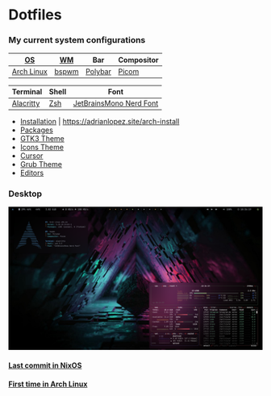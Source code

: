 # Dotfiles

### My current system configurations

| [OS](# "Operative System")           | [WM](# "Window Manager")                      | Bar                                           | Compositor                                 |
| ------------------------------------ | --------------------------------------------- | --------------------------------------------- | ------------------------------------------ |
| [Arch Linux](https://archlinux.org/) | [bspwm](https://github.com/baskerville/bspwm) | [Polybar](https://github.com/polybar/polybar) | [Picom](https://github.com/ibhagwan/picom) |

| Terminal                            | Shell                       | Font                                                  |
| ----------------------------------- | --------------------------- | ----------------------------------------------------- |
| [Alacritty](https://alacritty.org/) | [Zsh](https://www.zsh.org/) | [JetBrainsMono Nerd Font](https://www.nerdfonts.com/) |

- [Installation](./installation.md) | <https://adrianlopez.site/arch-install>
- [Packages](./package.md)
- [GTK3 Theme](https://www.gnome-look.org/p/1357889/)
- [Icons Theme](https://www.gnome-look.org/p/1279924/)
- [Cursor](https://www.gnome-look.org/p/1360254/)
- [Grub Theme](https://www.pling.com/p/1603282/)
- [Editors](./editors.md)

### Desktop

![desktop](screenshots/desktop.png)

#### [Last commit in NixOS](https://github.com/adrianrl99/dotfiles/tree/7db2d1594b2f9e441d2b018d7bb896e1714d1016)

#### [First time in Arch Linux](https://github.com/adrianrl99/dotfiles/tree/274735741832d0dcc8b6bf962f42d0b52122921f)
